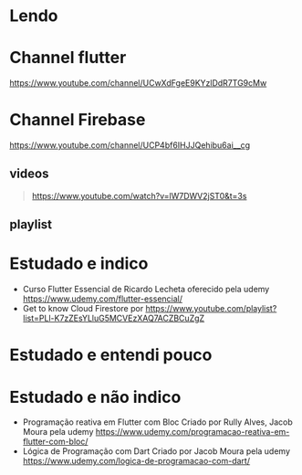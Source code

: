 # Lendo



# Channel flutter
https://www.youtube.com/channel/UCwXdFgeE9KYzlDdR7TG9cMw

# Channel Firebase
https://www.youtube.com/channel/UCP4bf6IHJJQehibu6ai__cg

## videos
> https://www.youtube.com/watch?v=lW7DWV2jST0&t=3s

## playlist



# Estudado e indico

- Curso Flutter Essencial de Ricardo Lecheta oferecido pela udemy https://www.udemy.com/flutter-essencial/
- Get to know Cloud Firestore por https://www.youtube.com/playlist?list=PLl-K7zZEsYLluG5MCVEzXAQ7ACZBCuZgZ

# Estudado e entendi pouco


# Estudado e não indico

- Programação reativa em Flutter com Bloc Criado por Rully Alves, Jacob Moura pela udemy https://www.udemy.com/programacao-reativa-em-flutter-com-bloc/
- Lógica de Programação com Dart Criado por Jacob Moura pela udemy https://www.udemy.com/logica-de-programacao-com-dart/
